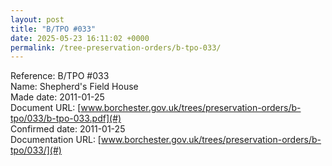 ```yaml
---
layout: post
title: "B/TPO #033"
date: 2025-05-23 16:11:02 +0000
permalink: /tree-preservation-orders/b-tpo-033/
---
```


Reference:	B/TPO #033 <br/>
Name: Shepherd's Field House<br/>
Made date: 2011-01-25<br/>
Document URL: [www.borchester.gov.uk/trees/preservation-orders/b-tpo/033/b-tpo-033.pdf](#)<br/>
Confirmed date: 2011-01-25<br/>
Documentation URL: [www.borchester.gov.uk/trees/preservation-orders/b-tpo/033/](#)<br/>

